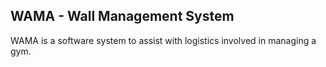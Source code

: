 ## WAMA - Wall Management System ##

WAMA is a software system to assist with logistics involved in managing a gym.